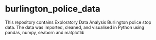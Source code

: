 # burlington_police_data
This repository contains Exploratory Data Analysis Burlington police stop data. The data was imported, cleaned, and visualised in Python using pandas, numpy, seaborn and matplotlib
